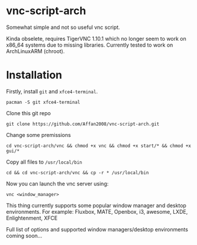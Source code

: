 # vnc-script-arch
Somewhat simple and not so useful vnc script. 

Kinda obselete, requires TigerVNC 1.10.1 which no longer seem to work on x86_64 systems due to missing libraries.
Currently tested to work on ArchLinuxARM (chroot).

# Installation
Firstly, install ```git``` and ```xfce4-terminal```. 

```pacman -S git xfce4-terminal```

Clone this git repo

```git clone https://github.com/Affan2008/vnc-script-arch.git```

Change some premissions

```cd vnc-script-arch/vnc && chmod +x vnc && chmod +x start/* && chmod +x gui/*```

Copy all files to ```/usr/local/bin```

```cd && cd vnc-script-arch/vnc && cp -r * /usr/local/bin```

Now you can launch the vnc server using: 

```vnc <window_manager>```

This thing currently supports some popular window manager and desktop environments.
For example: Fluxbox, MATE, Openbox, i3, awesome, LXDE, Enlightenment, XFCE

Full list of options and supported window managers/desktop environments coming soon... 
